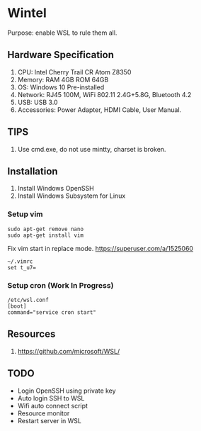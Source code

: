 # Wintel

Purpose: enable WSL to rule them all.

## Hardware Specification

 1. CPU: Intel Cherry Trail CR Atom Z8350
 2. Memory: RAM 4GB ROM 64GB
 3. OS: Windows 10 Pre-installed
 4. Network: RJ45 100M, WiFi 802.11 2.4G+5.8G, Bluetooth 4.2
 5. USB: USB 3.0
 6. Accessories: Power Adapter, HDMI Cable, User Manual.

## TIPS

 1. Use cmd.exe, do not use mintty, charset is broken.

## Installation

 1. Install Windows OpenSSH
 2. Install Windows Subsystem for Linux

### Setup vim

    sudo apt-get remove nano
    sudo apt-get install vim

Fix vim start in replace mode. https://superuser.com/a/1525060

    ~/.vimrc
    set t_u7=

### Setup cron (Work In Progress)

    /etc/wsl.conf
    [boot]
    command="service cron start"

## Resources

 1. https://github.com/microsoft/WSL/

## TODO

 * Login OpenSSH using private key
 * Auto login SSH to WSL
 * Wifi auto connect script
 * Resource monitor
 * Restart server in WSL
